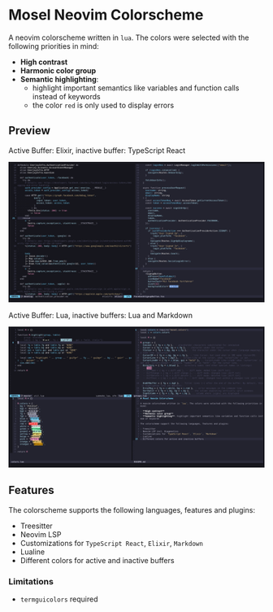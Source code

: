 # Mosel Neovim Colorscheme

A neovim colorscheme written in `lua`. The colors were selected with the following priorities in mind:

- **High contrast**
- **Harmonic color group**
- **Semantic highlighting**:
  - highlight important semantics like variables and function calls instead of keywords
  - the color `red` is only used to display errors

## Preview

Active Buffer: Elixir, inactive buffer: TypeScript React

![Screenshot 1!](shot1.png "Screenshot 1")

Active Buffer: Lua, inactive buffers: Lua and Markdown

![Screenshot 2!](shot2.png "Screenshot 1")

## Features

The colorscheme supports the following languages, features and plugins:

- Treesitter
- Neovim LSP
- Customizations for `TypeScript React`, `Elixir`, `Markdown`
- Lualine
- Different colors for active and inactive buffers

### Limitations

- `termguicolors` required
